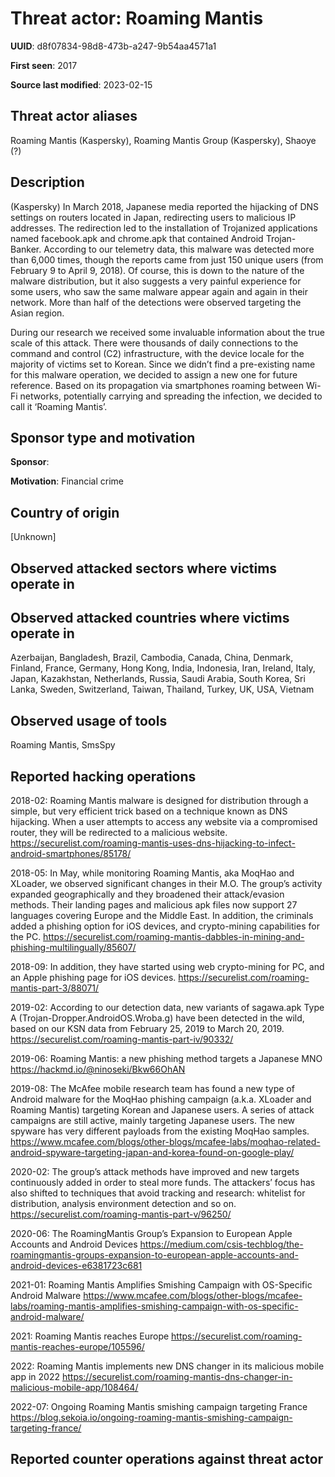 # Threat actor: Roaming Mantis

**UUID**: d8f07834-98d8-473b-a247-9b54aa4571a1

**First seen**: 2017

**Source last modified**: 2023-02-15

## Threat actor aliases

Roaming Mantis (Kaspersky), Roaming Mantis Group (Kaspersky), Shaoye (?)

## Description

(Kaspersky) In March 2018, Japanese media reported the hijacking of DNS settings on routers located in Japan, redirecting users to malicious IP addresses. The redirection led to the installation of Trojanized applications named facebook.apk and chrome.apk that contained Android Trojan-Banker. According to our telemetry data, this malware was detected more than 6,000 times, though the reports came from just 150 unique users (from February 9 to April 9, 2018). Of course, this is down to the nature of the malware distribution, but it also suggests a very painful experience for some users, who saw the same malware appear again and again in their network. More than half of the detections were observed targeting the Asian region.

During our research we received some invaluable information about the true scale of this attack. There were thousands of daily connections to the command and control (C2) infrastructure, with the device locale for the majority of victims set to Korean. Since we didn’t find a pre-existing name for this malware operation, we decided to assign a new one for future reference. Based on its propagation via smartphones roaming between Wi-Fi networks, potentially carrying and spreading the infection, we decided to call it ‘Roaming Mantis’.

## Sponsor type and motivation

**Sponsor**: 

**Motivation**: Financial crime


## Country of origin

[Unknown]

## Observed attacked sectors where victims operate in



## Observed attacked countries where victims operate in

Azerbaijan, Bangladesh, Brazil, Cambodia, Canada, China, Denmark, Finland, France, Germany, Hong Kong, India, Indonesia, Iran, Ireland, Italy, Japan, Kazakhstan, Netherlands, Russia, Saudi Arabia, South Korea, Sri Lanka, Sweden, Switzerland, Taiwan, Thailand, Turkey, UK, USA, Vietnam

## Observed usage of tools

Roaming Mantis, SmsSpy

## Reported hacking operations

2018-02: Roaming Mantis malware is designed for distribution through a simple, but very efficient trick based on a technique known as DNS hijacking. When a user attempts to access any website via a compromised router, they will be redirected to a malicious website.
https://securelist.com/roaming-mantis-uses-dns-hijacking-to-infect-android-smartphones/85178/

2018-05: In May, while monitoring Roaming Mantis, aka MoqHao and XLoader, we observed significant changes in their M.O. The group’s activity expanded geographically and they broadened their attack/evasion methods. Their landing pages and malicious apk files now support 27 languages covering Europe and the Middle East. In addition, the criminals added a phishing option for iOS devices, and crypto-mining capabilities for the PC.
https://securelist.com/roaming-mantis-dabbles-in-mining-and-phishing-multilingually/85607/

2018-09: In addition, they have started using web crypto-mining for PC, and an Apple phishing page for iOS devices.
https://securelist.com/roaming-mantis-part-3/88071/

2019-02: According to our detection data, new variants of sagawa.apk Type A (Trojan-Dropper.AndroidOS.Wroba.g) have been detected in the wild, based on our KSN data from February 25, 2019 to March 20, 2019.
https://securelist.com/roaming-mantis-part-iv/90332/

2019-06: Roaming Mantis: a new phishing method targets a Japanese MNO
https://hackmd.io/@ninoseki/Bkw66OhAN

2019-08: The McAfee mobile research team has found a new type of Android malware for the MoqHao phishing campaign (a.k.a. XLoader and Roaming Mantis) targeting Korean and Japanese users. A series of attack campaigns are still active, mainly targeting Japanese users. The new spyware has very different payloads from the existing MoqHao samples.
https://www.mcafee.com/blogs/other-blogs/mcafee-labs/moqhao-related-android-spyware-targeting-japan-and-korea-found-on-google-play/

2020-02: The group’s attack methods have improved and new targets continuously added in order to steal more funds. The attackers’ focus has also shifted to techniques that avoid tracking and research: whitelist for distribution, analysis environment detection and so on.
https://securelist.com/roaming-mantis-part-v/96250/

2020-06: The RoamingMantis Group’s Expansion to European Apple Accounts and Android Devices
https://medium.com/csis-techblog/the-roamingmantis-groups-expansion-to-european-apple-accounts-and-android-devices-e6381723c681

2021-01: Roaming Mantis Amplifies Smishing Campaign with OS-Specific Android Malware
https://www.mcafee.com/blogs/other-blogs/mcafee-labs/roaming-mantis-amplifies-smishing-campaign-with-os-specific-android-malware/

2021: Roaming Mantis reaches Europe
https://securelist.com/roaming-mantis-reaches-europe/105596/

2022: Roaming Mantis implements new DNS changer in its malicious mobile app in 2022
https://securelist.com/roaming-mantis-dns-changer-in-malicious-mobile-app/108464/

2022-07: Ongoing Roaming Mantis smishing campaign targeting France
https://blog.sekoia.io/ongoing-roaming-mantis-smishing-campaign-targeting-france/

## Reported counter operations against threat actor





